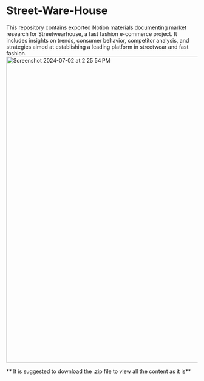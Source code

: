 # Street-Ware-House
This repository contains exported Notion materials documenting market research for Streetwearhouse, a fast fashion e-commerce project. It includes insights on trends, consumer behavior, competitor analysis, and strategies aimed at establishing a leading platform in streetwear and fast fashion.
<img width="805" alt="Screenshot 2024-07-02 at 2 25 54 PM" src="https://github.com/user-attachments/assets/863c9b52-c23f-42f3-8b56-8cf5a8f9c7d4" />

** It is suggested to download the .zip file to view all the content as it is**
